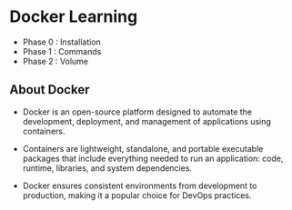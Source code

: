 # Docker Learning
* Phase 0 : Installation
* Phase 1 : Commands
* Phase 2 : Volume
  
## About Docker
- Docker is an open-source platform designed to automate the development, deployment, and management of applications using containers.  

- Containers are lightweight, standalone, and portable executable packages that include everything needed to run an application: code, runtime, libraries, and system dependencies.

- Docker ensures consistent environments from development to production, making it a popular choice for DevOps practices.
